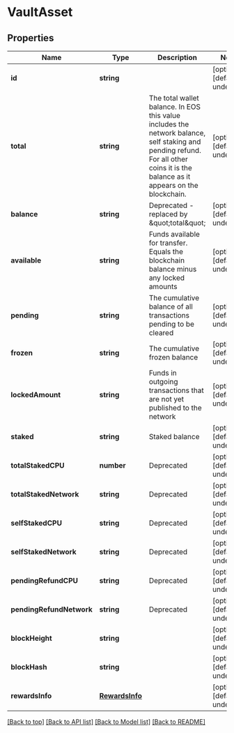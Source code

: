 # VaultAsset

## Properties

|Name | Type | Description | Notes|
|------------ | ------------- | ------------- | -------------|
|**id** | **string** |  | [optional] [default to undefined]|
|**total** | **string** | The total wallet balance. In EOS this value includes the network balance, self staking and pending refund. For all other coins it is the balance as it appears on the blockchain. | [optional] [default to undefined]|
|**balance** | **string** | Deprecated - replaced by \&quot;total\&quot; | [optional] [default to undefined]|
|**available** | **string** | Funds available for transfer. Equals the blockchain balance minus any locked amounts | [optional] [default to undefined]|
|**pending** | **string** | The cumulative balance of all transactions pending to be cleared | [optional] [default to undefined]|
|**frozen** | **string** | The cumulative frozen balance | [optional] [default to undefined]|
|**lockedAmount** | **string** | Funds in outgoing transactions that are not yet published to the network | [optional] [default to undefined]|
|**staked** | **string** | Staked balance | [optional] [default to undefined]|
|**totalStakedCPU** | **number** | Deprecated | [optional] [default to undefined]|
|**totalStakedNetwork** | **string** | Deprecated | [optional] [default to undefined]|
|**selfStakedCPU** | **string** | Deprecated | [optional] [default to undefined]|
|**selfStakedNetwork** | **string** | Deprecated | [optional] [default to undefined]|
|**pendingRefundCPU** | **string** | Deprecated | [optional] [default to undefined]|
|**pendingRefundNetwork** | **string** | Deprecated | [optional] [default to undefined]|
|**blockHeight** | **string** |  | [optional] [default to undefined]|
|**blockHash** | **string** |  | [optional] [default to undefined]|
|**rewardsInfo** | [**RewardsInfo**](RewardsInfo.md) |  | [optional] [default to undefined]|




[[Back to top]](#) [[Back to API list]](../../README.md#documentation-for-api-endpoints) [[Back to Model list]](../../README.md#documentation-for-models) [[Back to README]](../../README.md)
